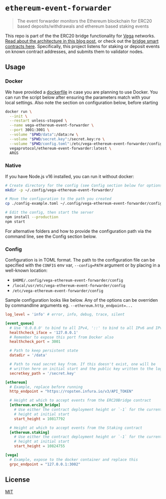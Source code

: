 # `ethereum-event-forwarder`
> The event forwarder monitors the Ethereum blockchain for ERC20 based
> deposits/withdrawals and ethereum based staking events

This repo is part of the the ERC20 bridge functionality for
[Vega](https://vega.xyz) networks. [Read about the architecture in this blog
post](https://medium.com/vegaprotocol/vega-erc20-bridge-331a5235efa2), or check
out the [bridge smart contracts here](https://github.com/vegaprotocol/smart-contracts).
Specifically, this project listens for staking or deposit events on known
contract addresses, and submits them to validator nodes.


## Usage

### Docker
We have provided a [dockerfile](./Dockerfile) in case you are planning to use
Docker. You can run the script below after ensuring the parameters match with
your local settings. Also note the section on configuration below, before starting

```sh
docker run \
  --init \
  --restart unless-stopped \
  --name vega-ethereum-event-forwarder \
  --port 3001:3001 \
  --volume "$PWD/data":/data:rw \
  --volume "$PWD/secret.key":/secret.key:ro \
  --volume "$PWD/config.toml":/etc/vega-ethereum-event-forwarder/config:ro \
  vegaprotocol/ethereum-event-forwarder:latest \
  ARGS
```

### Native
If you have Node.js v16 installed, you can run it without docker:

```sh
# Create directory for the config (see Config section below for options)
mkdir -p ~/.config/vega-ethereum-event-forwarder/

# Move the configuration to the path you created
cp ./config-example.toml ~/.config/vega-ethereum-event-forwarder/config

# Edit the config, then start the server
npm install --production
npm start
```

For alternative folders and how to provide the configuration path via the
command line, see the Config section below.

### Config

Configuration is in TOML format. The path to the configuration file can
be specified with the `CONFIG` env var, `--config=PATH` argument or by
placing in a well-known location:

- `$HOME/.config/vega-ethereum-event-forwarder/config`
- `/local/usr/etc/vega-ethereum-event-forwarder/config`
- `/etc/vega-ethereum-event-forwarder/config`

Sample configuration looks like below. Any of the options can be
overriden by commandline arguments eg. `--ethereum.http_endpoint=...`

```toml
log_level = 'info' # error, info, debug, trace, silent

[event_queue]
  # Use '0.0.0.0' to bind to all IPv4, '::' to bind to all IPv6 and IPv4
  healthcheck_iface = '127.0.0.1'
  # Remember to expose this port from Docker also
  healthcheck_port = 3001

  # Path to keep persistent state
  datadir = '/data'

  # Path to read secret key from. If this doesn't exist, one will be
  # written here on initial start and the public key written to the logs
  secretkey_path = '/secret.key'

[ethereum]
  # Example, replace before running
  http_endpoint = "https://ropsten.infura.io/v3/API_TOKEN"

  # Height at which to accept events from the ERC20Bridge contract
  [ethereum.erc20_bridge]
    # Use either the contract deployment height or `-1` for the current block
    # height at initial start
    start_height = 10817792

  # Height at which to accept events from the Staking contract
  [ethereum.staking]
    # Use either the contract deployment height or `-1` for the current block
    # height at initial start
    start_height = 10824755

[vega]
  # Example, expose to the docker container and replace this
  grpc_endpoint = "127.0.0.1:3002"
```

## License

[MIT](LICENSE)

